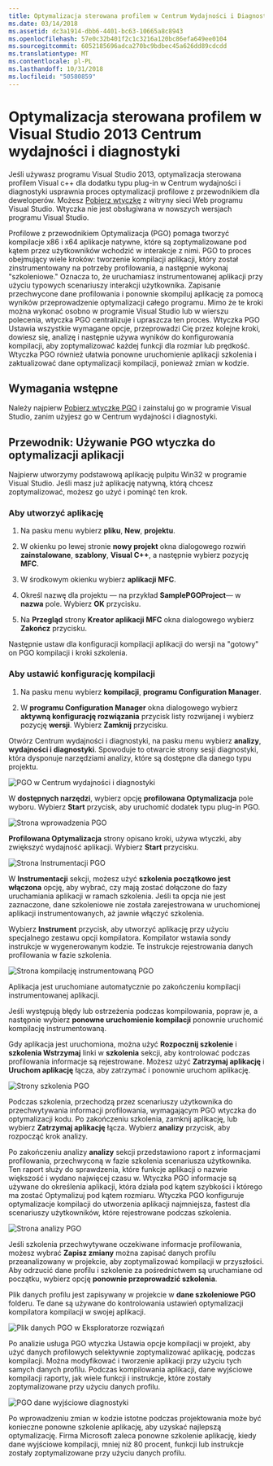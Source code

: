 ```yaml
---
title: Optymalizacja sterowana profilem w Centrum Wydajności i Diagnostyki
ms.date: 03/14/2018
ms.assetid: dc3a1914-dbb6-4401-bc63-10665a8c8943
ms.openlocfilehash: 57e0c32b401f2c1c3216a120bc86efa649ee0104
ms.sourcegitcommit: 6052185696adca270bc9bdbec45a626dd89cdcdd
ms.translationtype: MT
ms.contentlocale: pl-PL
ms.lasthandoff: 10/31/2018
ms.locfileid: "50580859"
---
```

# <a name="profile-guided-optimization-in-the-visual-studio-2013-performance-and-diagnostics-hub"></a>Optymalizacja sterowana profilem w Visual Studio 2013 Centrum wydajności i diagnostyki

Jeśli używasz programu Visual Studio 2013, optymalizacja sterowana profilem Visual c++ dla dodatku typu plug-in w Centrum wydajności i diagnostyki usprawnia proces optymalizacji profilowe z przewodnikiem dla deweloperów. Możesz [Pobierz wtyczkę](https://marketplace.visualstudio.com/items?itemName=ProfileGuidedOptimizationTeam.ProfileGuidedOptimizationforVisualC) z witryny sieci Web programu Visual Studio. Wtyczka nie jest obsługiwana w nowszych wersjach programu Visual Studio.

Profilowe z przewodnikiem Optymalizacja (PGO) pomaga tworzyć kompilacje x86 i x64 aplikacje natywne, które są zoptymalizowane pod kątem przez użytkowników wchodzić w interakcje z nimi. PGO to proces obejmujący wiele kroków: tworzenie kompilacji aplikacji, który został zinstrumentowany na potrzeby profilowania, a następnie wykonaj "szkoleniowe." Oznacza to, że uruchamiasz instrumentowanej aplikacji przy użyciu typowych scenariuszy interakcji użytkownika. Zapisanie przechwycone dane profilowania i ponownie skompiluj aplikację za pomocą wyników przeprowadzenie optymalizacji całego programu. Mimo że te kroki można wykonać osobno w programie Visual Studio lub w wierszu polecenia, wtyczka PGO centralizuje i upraszcza ten proces. Wtyczka PGO Ustawia wszystkie wymagane opcje, przeprowadzi Cię przez kolejne kroki, dowiesz się, analizę i następnie używa wyników do konfigurowania kompilacji, aby zoptymalizować każdej funkcji dla rozmiar lub prędkość. Wtyczka PGO również ułatwia ponowne uruchomienie aplikacji szkolenia i zaktualizować dane optymalizacji kompilacji, ponieważ zmian w kodzie.

## <a name="prerequisites"></a>Wymagania wstępne

Należy najpierw [Pobierz wtyczkę PGO](https://marketplace.visualstudio.com/items?itemName=ProfileGuidedOptimizationTeam.ProfileGuidedOptimizationforVisualC) i zainstaluj go w programie Visual Studio, zanim użyjesz go w Centrum wydajności i diagnostyki.

## <a name="walkthrough-using-the-pgo-plug-in-to-optimize-an-app"></a>Przewodnik: Używanie PGO wtyczka do optymalizacji aplikacji

Najpierw utworzymy podstawową aplikację pulpitu Win32 w programie Visual Studio. Jeśli masz już aplikację natywną, którą chcesz zoptymalizować, możesz go użyć i pominąć ten krok.

### <a name="to-create-an-app"></a>Aby utworzyć aplikację

1. Na pasku menu wybierz **pliku**, **New**, **projektu**.

1. W okienku po lewej stronie **nowy projekt** okna dialogowego rozwiń **zainstalowane**, **szablony**, **Visual C++**, a następnie wybierz pozycję  **MFC**.

1. W środkowym okienku wybierz **aplikacji MFC**.

1. Określ nazwę dla projektu — na przykład **SamplePGOProject**— w **nazwa** pole. Wybierz **OK** przycisku.

1. Na **Przegląd** strony **Kreator aplikacji MFC** okna dialogowego wybierz **Zakończ** przycisku.

Następnie ustaw dla konfiguracji kompilacji aplikacji do wersji na "gotowy" on PGO kompilacji i kroki szkolenia.

### <a name="to-set-the-build-configuration"></a>Aby ustawić konfigurację kompilacji

1. Na pasku menu wybierz **kompilacji**, **programu Configuration Manager**.

1. W **programu Configuration Manager** okna dialogowego wybierz **aktywną konfigurację rozwiązania** przycisk listy rozwijanej i wybierz pozycję **wersji**. Wybierz **Zamknij** przycisku.

Otwórz Centrum wydajności i diagnostyki, na pasku menu wybierz **analizy**, **wydajności i diagnostyki**. Spowoduje to otwarcie strony sesji diagnostyki, która dysponuje narzędziami analizy, które są dostępne dla danego typu projektu.

![PGO w Centrum wydajności i diagnostyki](../../build/reference/media/pgofig0hub.png "PGOFig0Hub")

W **dostępnych narzędzi**, wybierz opcję **profilowana Optymalizacja** pole wyboru. Wybierz **Start** przycisk, aby uruchomić dodatek typu plug-in PGO.

![Strona wprowadzenia PGO](../../build/reference/media/pgofig1start.png "PGOFig1Start")

**Profilowana Optymalizacja** strony opisano kroki, używa wtyczki, aby zwiększyć wydajność aplikacji. Wybierz **Start** przycisku.

![Strona Instrumentacji PGO](../../build/reference/media/pgofig2instrument.png "PGOFig2Instrument")

W **Instrumentacji** sekcji, możesz użyć **szkolenia początkowo jest włączona** opcję, aby wybrać, czy mają zostać dołączone do fazy uruchamiania aplikacji w ramach szkolenia. Jeśli ta opcja nie jest zaznaczone, dane szkoleniowe nie została zarejestrowana w uruchomionej aplikacji instrumentowanych, aż jawnie włączyć szkolenia.

Wybierz **Instrument** przycisk, aby utworzyć aplikację przy użyciu specjalnego zestawu opcji kompilatora. Kompilator wstawia sondy instrukcje w wygenerowanym kodzie. Te instrukcje rejestrowania danych profilowania w fazie szkolenia.

![Strona kompilację instrumentowaną PGO](../../build/reference/media/pgofig3build.PNG "PGOFig3Build")

Aplikacja jest uruchomiane automatycznie po zakończeniu kompilacji instrumentowanej aplikacji.

Jeśli występują błędy lub ostrzeżenia podczas kompilowania, popraw je, a następnie wybierz **ponowne uruchomienie kompilacji** ponownie uruchomić kompilację instrumentowaną.

Gdy aplikacja jest uruchomiona, można użyć **Rozpocznij szkolenie** i **szkolenia Wstrzymaj** linki w **szkolenia** sekcji, aby kontrolować podczas profilowania informacje są rejestrowane. Możesz użyć **Zatrzymaj aplikację** i **Uruchom aplikację** łącza, aby zatrzymać i ponownie uruchom aplikację.

![Strony szkolenia PGO](../../build/reference/media/pgofig4training.PNG "PGOFig4Training")

Podczas szkolenia, przechodzą przez scenariuszy użytkownika do przechwytywania informacji profilowania, wymagającym PGO wtyczka do optymalizacji kodu. Po zakończeniu szkolenia, zamknij aplikację, lub wybierz **Zatrzymaj aplikację** łącza. Wybierz **analizy** przycisk, aby rozpocząć krok analizy.

Po zakończeniu analizy **analizy** sekcji przedstawiono raport z informacjami profilowania, przechwyconą w fazie szkolenia scenariusza użytkownika. Ten raport służy do sprawdzenia, które funkcje aplikacji o nazwie większość i wydano najwięcej czasu w. Wtyczka PGO informacje są używane do określenia aplikacji, która działa pod kątem szybkości i którego ma zostać Optymalizuj pod kątem rozmiaru. Wtyczka PGO konfiguruje optymalizacje kompilacji do utworzenia aplikacji najmniejsza, fastest dla scenariuszy użytkowników, które rejestrowane podczas szkolenia.

![Strona analizy PGO](../../build/reference/media/pgofig5analyze.png "PGOFig5Analyze")

Jeśli szkolenia przechwytywane oczekiwane informacje profilowania, możesz wybrać **Zapisz zmiany** można zapisać danych profilu przeanalizowany w projekcie, aby zoptymalizować kompilacji w przyszłości. Aby odrzucić dane profilu i szkolenie za pośrednictwem są uruchamiane od początku, wybierz opcję **ponownie przeprowadzić szkolenia**.

Plik danych profilu jest zapisywany w projekcie w **dane szkoleniowe PGO** folderu. Te dane są używane do kontrolowania ustawień optymalizacji kompilatora kompilacji w swojej aplikacji.

![Plik danych PGO w Eksploratorze rozwiązań](../../build/reference/media/pgofig6data.png "PGOFig6Data")

Po analizie usługa PGO wtyczka Ustawia opcje kompilacji w projekt, aby użyć danych profilowych selektywnie zoptymalizować aplikację, podczas kompilacji. Można modyfikować i tworzenie aplikacji przy użyciu tych samych danych profilu. Podczas kompilowania aplikacji, dane wyjściowe kompilacji raporty, jak wiele funkcji i instrukcje, które zostały zoptymalizowane przy użyciu danych profilu.

![PGO dane wyjściowe diagnostyki](../../build/reference/media/pgofig7diagnostics.png "PGOFig7Diagnostics")

Po wprowadzeniu zmian w kodzie istotne podczas projektowania może być konieczne ponowne szkolenie aplikację, aby uzyskać najlepszą optymalizację. Firma Microsoft zaleca ponowne szkolenie aplikację, kiedy dane wyjściowe kompilacji, mniej niż 80 procent, funkcji lub instrukcje zostały zoptymalizowane przy użyciu danych profilu.